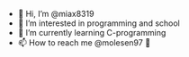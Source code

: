 - 👋 Hi, I’m @miax8319
- 👀 I’m interested in programming and school
- 🌱 I’m currently learning C-programming
- 📫 How to reach me @molesen97 👻

<!---
miax8319/miax8319 is a ✨ special ✨ repository because its `README.md` (this file) appears on your GitHub profile.
You can click the Preview link to take a look at your changes.
--->

